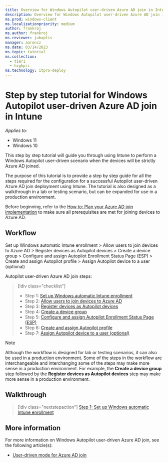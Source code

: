 ```yaml
---
title: Overview for Windows Autopilot user-driven Azure AD join in Intune
description: Overview for Windows Autopilot user-driven Azure AD join in Intune.
ms.prod: windows-client
ms.localizationpriority: medium
author: frankroj
ms.author: frankroj
ms.reviewer: jubaptis
manager: aaroncz
ms.date: 03/14/2023
ms.topic: tutorial
ms.collection: 
  - tier1
  - highpri
ms.technology: itpro-deploy
---
```


# Step by step tutorial for Windows Autopilot user-driven Azure AD join in Intune

*Applies to:*

- Windows 11
- Windows 10

This step by step tutorial will guide you through using Intune to perform a Windows Autopilot user-driven scenario when the devices will be strictly Azure AD joined.

The purpose of this tutorial is to provide a step by step guide for all the steps required for the configuration for a successful Autopilot user-driven Azure AD join deployment using Intune. The tutorial is also designed as a walkthrough in a lab or testing scenario, but can be expanded for use in a production environment.

Before beginning, refer to the [How to: Plan your Azure AD join implementation](/azure/active-directory/devices/azureadjoin-plan) to make sure all prerequisites are met for joining devices to Azure AD.

## Workflow

Set up Windows automatic Intune enrollment > Allow users to join devices to Azure AD > Register devices as Autopilot devices > Create a device group > Configure and assign Autopilot Enrollment Status Page (ESP) > Create and assign Autopilot profile > Assign Autopilot device to a user (optional)

Autopilot user-driven Azure AD join steps:
> [!div class="checklist"]
> - Step 1: [Set up Windows automatic Intune enrollment](azure-ad-join-automatic-enrollment.md)
> - Step 2: [Allow users to join devices to Azure AD](azure-ad-join-allow-users-to-join.md)
> - Step 3: [Register devices as Autopilot devices](azure-ad-join-register-device.md)
> - Step 4: [Create a device group](azure-ad-join-device-group.md)
> - Step 5: [Configure and assign Autopilot Enrollment Status Page (ESP)](azure-ad-join-esp.md)
> - Step 6: [Create and assign Autopilot profile](azure-ad-join-autopilot-profile.md)
> - Step 7: [Assign Autopilot device to a user (optional)](azure-ad-join-assign-device-to-user.md)

> [!NOTE]
>
> Although the workflow is designed for lab or testing scenarios, it can also be used in a production environment. Some of the steps in the workflow are interchangeable and interchanging some of the steps may make more sense in a production environment. For example, the **Create a device group** step followed by the **Register devices as Autopilot devices** step may make more sense in a production environment.

## Walkthrough

> [!div class="nextstepaction"]
> [Step 1: Set up Windows automatic Intune enrollment](azure-ad-join-automatic-enrollment.md)

## More information

For more information on Windows Autopilot user-driven Azure AD join, see the following article(s):

- [User-driven mode for Azure AD join](/mem/autopilot/user-driven#user-driven-mode-for-azure-ad-join)
